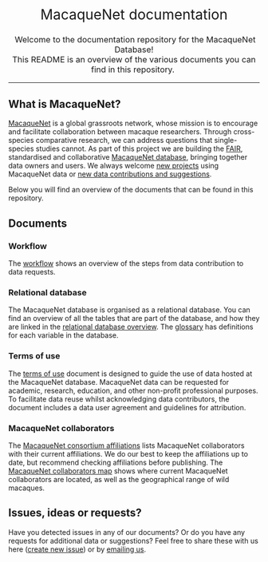 <h1 style="font-weight:normal" align="center">
  &nbsp;MacaqueNet documentation&nbsp;
</h1>

<h3 style="font-weight:normal" align="center">
  &nbsp;Welcome to the documentation repository for the MacaqueNet Database! <br> This README is an overview of the various documents you can find in this repository.&nbsp;
</h3>

---

## What is MacaqueNet?

[MacaqueNet](https://macaquenet.github.io/) is a global grassroots network, whose mission is to encourage and facilitate collaboration between macaque researchers. Through cross-species comparative research, we can address questions that single-species studies cannot.
As part of this project we are building the [FAIR](https://www.go-fair.org/fair-principles/), standardised and collaborative [MacaqueNet database](https://macaquenet.github.io/database/), bringing together data owners and users. 
We always welcome [new projects](https://docs.google.com/forms/d/e/1FAIpQLSfR3pvQBxVdw8PK0UhnTfzd2Ty85oLSY3HVHmApoq7s-n26Jg/viewform) using MacaqueNet data or [new data contributions and suggestions](https://docs.google.com/forms/d/e/1FAIpQLSfZYgh6GKW_CmiwbJu4KPil3OUEYgnB3ZUQjMhJ3XfZs2WPhw/viewform).

Below you will find an overview of the documents that can be found in this repository.

## Documents

### Workflow
The [workflow](https://github.com/MacaqueNet/database/blob/main/MacaqueNet%20workflow.pdf) shows an overview of the steps from data contribution to data requests. 

### Relational database

The MacaqueNet database is organised as a relational database. 
You can find an overview of all the tables that are part of the database, and how they are linked in the [relational database overview](https://github.com/MacaqueNet/database/blob/main/relational%20database/MacaqueNet%20relational%20database%20overview.pdf).
The [glossary](https://github.com/MacaqueNet/database/blob/main/relational%20database/MacaqueNet%20glossary.pdf) has definitions for each variable in the database.

### Terms of use

The [terms of use](https://github.com/MacaqueNet/database/blob/main/MacaqueNet%20terms%20of%20use.pdf) document is designed to guide the use of data hosted at the MacaqueNet database. 
MacaqueNet data can be requested for academic, research, education, and other non-profit professional purposes. To facilitate data reuse whilst acknowledging data contributors, the document includes a data user agreement and guidelines for attribution.

### MacaqueNet collaborators

The [MacaqueNet consortium affiliations](https://github.com/MacaqueNet/database/blob/main/MacaqueNet%20collaborators/MacaqueNet%20consortium%20affiliations.pdf) lists MacaqueNet collaborators with their current affiliations. We do our best to keep the affiliations up to date, but recommend checking affiliations before publishing.
The [MacaqueNet collaborators map](https://github.com/MacaqueNet/database/blob/main/MacaqueNet%20collaborators/MacaqueNet%20collaborator%20map.pdf) shows where current MacaqueNet collaborators are located, as well as the geographical range of wild macaques.

## Issues, ideas or requests?

Have you detected issues in any of our documents? Or do you have any requests for additional data or suggestions? Feel free to share these with us here ([create new issue](https://github.com/MacaqueNet/database/issues/new/choose)) or by [emailing us](mailto:MacaqueNet@gmail.com).
